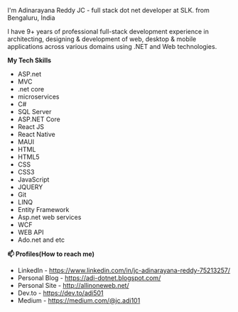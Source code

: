 I'm Adinarayana Reddy JC - full stack dot net developer at SLK. from Bengaluru, India

I have 9+ years of professional full-stack development experience in architecting, designing & development of web, desktop & mobile applications across various domains using .NET and Web technologies.


**My Tech Skills**

* ASP.net
* MVC
* .net core
* microservices
* C#
* SQL Server
* ASP.NET Core
* React JS
* React Native
* MAUI
* HTML
* HTML5
* CSS
* CSS3
* JavaScript
* JQUERY
* Git
* LINQ
* Entity Framework
* Asp.net web services
* WCF
* WEB API
* Ado.net and etc



**📫 Profiles(How to reach me)**

* LinkedIn - https://www.linkedin.com/in/jc-adinarayana-reddy-75213257/
* Personal Blog - https://adi-dotnet.blogspot.com/
* Personal Site - http://allinoneweb.net/
* Dev.to - https://dev.to/adi501
* Medium - https://medium.com/@jc.adi101

